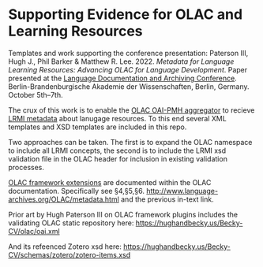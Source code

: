 # Supporting Evidence for OLAC and Learning Resources

Templates and work supporting the conference presentation: Paterson III, Hugh J., Phil Barker &amp; Matthew R. Lee. 2022. _Metadata for Language Learning Resources: Advancing OLAC for Language Development_. Paper presented at the [Language Documentation and Archiving Conference](https://langdoc.org/). Berlin-Brandenburgische Akademie der Wissenschaften, Berlin, Germany. October 5th–7th.

The crux of this work is to enable the [OLAC OAI-PMH aggregator](http://www.language-archives.org/OLAC/protocol.html) to recieve [LRMI metadata](https://www.dublincore.org/about/lrmi/) about lanugage resources. To this end several XML templates and XSD templates are included in this repo.

Two approaches can be taken. The first is to expand the OLAC namespace to include all LRMI concepts, the second is to include the LRMI xsd validation file in the OLAC header for inclusion in existing validation processes.

[OLAC framework extensions](http://www.language-archives.org/NOTE/third-party-extensions.html) are documented within the OLAC documentation. Specifically see §4,§5,§6. http://www.language-archives.org/OLAC/metadata.html and the previous in-text link.

Prior art by Hugh Paterson III on OLAC framework plugins includes the validating OLAC static repository here: https://hughandbecky.us/Becky-CV/olac/oai.xml

And its refeenced Zotero xsd here: https://hughandbecky.us/Becky-CV/schemas/zotero/zotero-items.xsd
